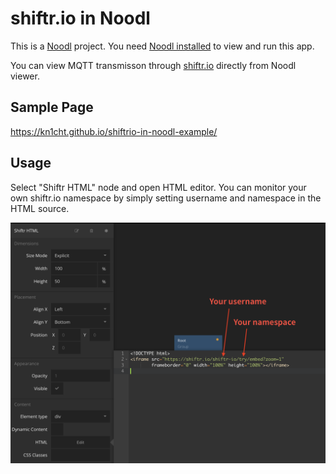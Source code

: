# shiftr.io in Noodl

This is a [Noodl](https://tensorx.co.jp/noodl-jp/) project. You need [Noodl installed](https://classic.getnoodl.com/download) to view and run this app.

You can view MQTT transmisson through [shiftr.io](https://shiftr.io) directly from Noodl viewer.

## Sample Page
https://kn1cht.github.io/shiftrio-in-noodl-example/

## Usage
Select "Shiftr HTML" node and open HTML editor.
You can monitor your own shiftr.io namespace by simply setting username and namespace in the HTML source.

![](img/usage.png)
